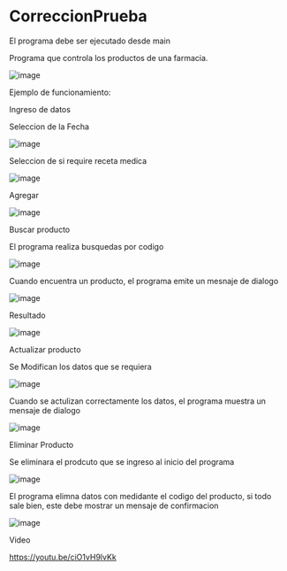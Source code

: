 # CorreccionPrueba
El programa debe ser ejecutado desde main

Programa que controla los productos de una farmacia.

![image](https://user-images.githubusercontent.com/117754080/220467529-c0f64faa-ad4b-400d-b01a-cecb183075a8.png)

Ejemplo de funcionamiento:

Ingreso de datos

Seleccion de la Fecha

![image](https://user-images.githubusercontent.com/117754080/220468621-ea2dde62-1dd2-4e2e-8a06-a750bae01f5c.png)

Seleccion de si require receta medica

![image](https://user-images.githubusercontent.com/117754080/220468750-08556159-f8e8-47e2-b4a0-63e6ea2080c9.png)

Agregar

![image](https://user-images.githubusercontent.com/117754080/220468884-f9c7cd60-811f-4b88-b114-aad3905e434f.png)

Buscar producto

El programa realiza busquedas por codigo

![image](https://user-images.githubusercontent.com/117754080/220469034-7986569e-3b90-4b3a-997f-c3e7e314b760.png)

Cuando encuentra un producto, el programa emite un mesnaje de dialogo

![image](https://user-images.githubusercontent.com/117754080/220468941-64deafdb-07d5-4626-81d7-550c6f3f3886.png)

Resultado

![image](https://user-images.githubusercontent.com/117754080/220469217-fcb39665-cbbd-4e22-91dd-161b96a6b5d7.png)

Actualizar producto

Se Modifican los datos que se requiera

![image](https://user-images.githubusercontent.com/117754080/220469291-a24f6e7b-f7fa-4867-9132-aa88c5caea57.png)

Cuando se actulizan correctamente los datos, el programa muestra un mensaje de dialogo

![image](https://user-images.githubusercontent.com/117754080/220469481-d1511e75-3b5f-4c30-9dfb-dd84e0471176.png)

Eliminar Producto

Se eliminara el prodcuto que se ingreso al inicio del programa

![image](https://user-images.githubusercontent.com/117754080/220469967-4ce13dc3-7d2a-4445-a1af-466fb5652b32.png)

El programa elimna datos con medidante el codigo del producto, si todo sale bien, este debe mostrar un mensaje de confirmacion

![image](https://user-images.githubusercontent.com/117754080/220470146-b94d431d-0b3e-43a2-bceb-cf0f87ce6997.png)

Video

https://youtu.be/ciO1vH9lvKk
